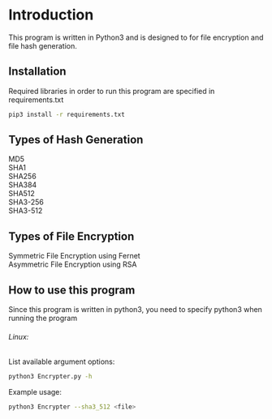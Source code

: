 # Introduction
This program is written in Python3 and is designed to for file encryption and file hash generation.

## Installation
Required libraries in order to run this program are specified in requirements.txt  
```bash
pip3 install -r requirements.txt
```

## Types of Hash Generation
MD5  
SHA1  
SHA256  
SHA384  
SHA512  
SHA3-256  
SHA3-512  

## Types of File Encryption
Symmetric File Encryption using Fernet  
Asymmetric File Encryption using RSA

## How to use this program
Since this program is written in python3, you need to specify python3 when running the program

###### Linux:
List available argument options:
```bash
python3 Encrypter.py -h
```
Example usage:
```bash
python3 Encrypter --sha3_512 <file>
```